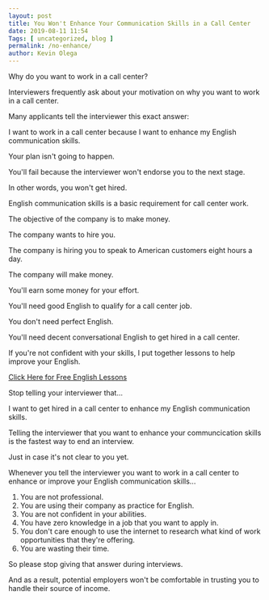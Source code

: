 ```yaml
--- 
layout: post 
title: You Won't Enhance Your Communication Skills in a Call Center
date: 2019-08-11 11:54
Tags: [ uncategorized, blog ]
permalink: /no-enhance/ 
author: Kevin Olega 
--- 
```

Why do you want to work in a call center?

Interviewers frequently ask about your motivation on why you want to work in a call center.

Many applicants tell the interviewer this exact answer:

I want to work in a call center because I want to enhance my English communication skills.

Your plan isn't going to happen.

You'll fail because the interviewer won't endorse you to the next stage.

In other words, you won't get hired.

English communication skills is a basic requirement for call center work.

The objective of the company is to make money.

The company wants to hire you.

The company is hiring you to speak to American customers eight hours a day.

The company will make money.

You'll earn some money for your effort.

You'll need good English to qualify for a call center job.

You don't need perfect English.

You'll need decent conversational English to get hired in a call center.

If you're not confident with your skills, I put together lessons to help improve your English.

[Click Here for Free English Lessons](https://callcentertrainingtips.com/english-tips)

Stop telling your interviewer that...

I want to get hired in a call center to enhance my English communication skills.

Telling the interviewer that you want to enhance your communcication skills is the fastest way to end an interview.

Just in case it's not clear to you yet.

Whenever you tell the interviewer you want to work in a call center to enhance or improve your English communication skills...

1. You are not professional.
2. You are using their company as practice for English. 
3. You are not confident in your abilities.
4. You have zero knowledge in a job that you want to apply in.
5. You don't care enough to use the internet to research what kind of work opportunities that they're offering.
6. You are wasting their time.

So please stop giving that answer during interviews.

And as a result, potential employers won't be comfortable in trusting you to handle their source of income.
